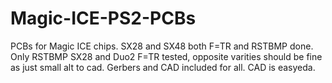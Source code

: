 # Magic-ICE-PS2-PCBs
PCBs for Magic ICE chips.
SX28 and SX48 both F=TR and RSTBMP done. Only RSTBMP SX28 and Duo2 F=TR tested, opposite varities should be fine as just small alt to cad.
Gerbers and CAD included for all. CAD is easyeda.
